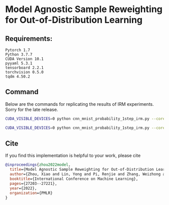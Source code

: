 # Model Agnostic Sample Reweighting for Out-of-Distribution Learning

## Requirements:

```
Pytorch 1.7
Python 3.7.7
CUDA Version 10.1
pyyaml 5.3.1
tensorboard 2.2.1
torchvision 0.5.0
tqdm 4.50.2
```

## Command
Below are the commands for replicating the results of IRM experiments. Sorry for the late release.

```bash
CUDA_VISIBLE_DEVICES=0 python cnn_mnist_probability_1step_irm.py --coreset_size 15000 --train_epoch 150 --max_outer_it 30 --outer_lr 1.5 --batch_size 50000 --limit 50000 --iterative --start_coreset_size 15000 --score_update --irm_type irmv1

CUDA_VISIBLE_DEVICES=0 python cnn_mnist_probability_1step_irm.py --coreset_size 15000 --train_epoch 150 --max_outer_it 30 --outer_lr 1.5 --batch_size 50000 --limit 50000 --iterative --start_coreset_size 15000 --score_update --irm_type rex
```
## Cite
If you find this implementation is helpful to your work, please cite 

```BibTeX
@inproceedings{zhou2022model,
  title={Model Agnostic Sample Reweighting for Out-of-Distribution Learning},
  author={Zhou, Xiao and Lin, Yong and Pi, Renjie and Zhang, Weizhong and Xu, Renzhe and Cui, Peng and Zhang, Tong},
  booktitle={International Conference on Machine Learning},
  pages={27203--27221},
  year={2022},
  organization={PMLR}
}
```


